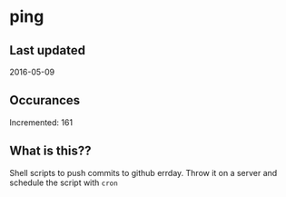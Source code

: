 # ping

## Last updated
2016-05-09

## Occurances
Incremented: 161

## What is this?? 
Shell scripts to push commits to github errday. Throw it on a server and schedule the script with `cron`
